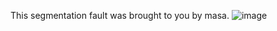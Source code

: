 This segmentation fault was brought to you by masa.
![image](https://github.com/user-attachments/assets/7ac4a67c-db13-4fe9-9dbf-b15eea1a82e0)
